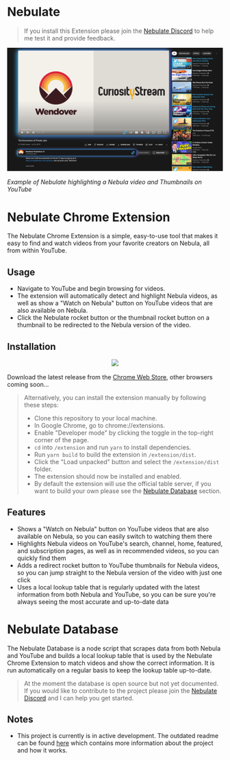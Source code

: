 # Nebulate

> If you install this Extension please join the [Nebulate Discord](https://discord.gg/6JtPxnQbbG) to help me test it and provide feedback.

<p align="center">
  <img src="https://github.com/oenu/Nebulate/blob/dev/screenshots/v0.2.png">
</p>

_Example of Nebulate highlighting a Nebula video and Thumbnails on YouTube_

# Nebulate Chrome Extension

The Nebulate Chrome Extension is a simple, easy-to-use tool that makes it easy to find and watch videos from your favorite creators on Nebula, all from within YouTube.

## Usage

- Navigate to YouTube and begin browsing for videos.
- The extension will automatically detect and highlight Nebula videos, as well as show a "Watch on Nebula" button on YouTube videos that are also available on Nebula.
- Click the Nebulate rocket button or the thumbnail rocket button on a thumbnail to be redirected to the Nebula version of the video.

## Installation

<p align="center">
<a href="https://chrome.google.com/webstore/detail/nebulate/gdjnphjblhbahaidifindimahccaagbf" >
   <img src="https://storage.googleapis.com/web-dev-uploads/image/WlD8wC6g8khYWPJUsQceQkhXSlv1/UV4C4ybeBTsZt43U4xis.png">
</a>
</p>

Download the latest release from the [Chrome Web Store](https://chrome.google.com/webstore/detail/nebulate/gdjnphjblhbahaidifindimahccaagbf), other browsers coming soon...

> Alternatively, you can install the extension manually by following these steps:
>
> - Clone this repository to your local machine.
> - In Google Chrome, go to chrome://extensions.
> - Enable "Developer mode" by clicking the toggle in the top-right corner of the page.
> - `cd` into `/extension` and run `yarn` to install dependencies.
> - Run `yarn build` to build the extension in `/extension/dist`.
> - Click the "Load unpacked" button and select the `/extension/dist` folder.
> - The extension should now be installed and enabled.
> - By default the extension will use the official table server, if you want to build your own please see the [Nebulate Database](#nebulate-database) section.

## Features

- Shows a "Watch on Nebula" button on YouTube videos that are also available on Nebula, so you can easily switch to watching them there
- Highlights Nebula videos on YouTube's search, channel, home, featured, and subscription pages, as well as in recommended videos, so you can quickly find them
- Adds a redirect rocket button to YouTube thumbnails for Nebula videos, so you can jump straight to the Nebula version of the video with just one click
- Uses a local lookup table that is regularly updated with the latest information from both Nebula and YouTube, so you can be sure you're always seeing the most accurate and up-to-date data

# Nebulate Database

The Nebulate Database is a node script that scrapes data from both Nebula and YouTube and builds a local lookup table that is used by the Nebulate Chrome Extension to match videos and show the correct information. It is run automatically on a regular basis to keep the lookup table up-to-date.

> At the moment the database is open source but not yet documented. If you would like to contribute to the project please join the [Nebulate Discord](https://discord.gg/6JtPxnQbbG) and I can help you get started.

## Notes

- This project is currently is in active development. The outdated readme can be found [here](_readme.md) which contains more information about the project and how it works.
